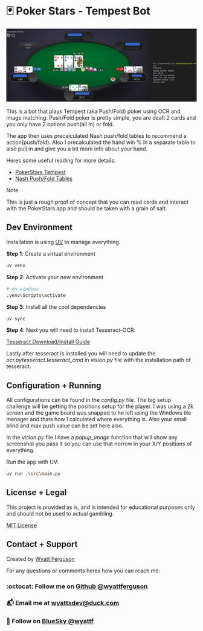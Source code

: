 # :black_joker: Poker Stars - Tempest Bot

![Tempest Bot Running](screenshot.png)

This is a bot that plays Tempest (aka Push/Fold) poker using OCR and image matching. Push/Fold poker is pretty simple, you are dealt 2 cards and you only have 2 options push(all in) or fold.

The app then uses precalculated Nash push/fold tables to recommend a action(push/fold). Also I precalculated the hand win % in a separate table to also pull in and give you a bit more info about your hand.

Heres some useful reading for more details:

- [PokerStars Tempest](https://www.pokerstars.com/poker/games/tempest/)
- [Nash Push/Fold Tables](https://matchpoker.com/learn/strategy-guides/push-fold-charts)

> [!note]
> This is just a rough proof of concept that you can read cards and interact with the PokerStars app and should be taken with a grain of salt.

## Dev Environment

Installation is using [UV](https://docs.astral.sh/uv/) to manage everything.

**Step 1**: Create a virtual environment

```bash
uv venv
```

**Step 2**: Activate your new environment

```bash
# on windows
.venv\Scripts\activate
```

**Step 3**: Install all the cool dependencies

```bash
uv sync
```

**Step 4**: Next you will need to install Tesseract-OCR:

[Tesseract Download/Install Guide](https://github.com/UB-Mannheim/tesseract/wiki)

Lastly after tesseract is installed you will need to update the _ocr.pytesseract.tesseract_cmd_ in _vision.py_ file with the installation path of tesseract.

## Configuration + Running

All configurations can be found in the _config.py_ file. The big setup challenge will be getting the positions setup for the player. I was using a 2k screen and the game board was snapped to he left using the Windows tile manager and thats how I calculated where everything is. Also your small blind and max push value can be set here also.

In the _vision.py_ file I have a _popup_image_ function that will show any screenshot you pass it so you can use that norrow in your X/Y positions of everything.

Run the app with UV:

```bash
uv run .\src\main.py
```

## License + Legal

This project is provided as is, and is intended for educational purposes only and should not be used to actual gambling.

[MIT License](https://github.com/wyattferguson/pokerstars-tempest-bot/blob/main/LICENSE)

## Contact + Support

Created by [Wyatt Ferguson](https://github.com/wyattferguson)

For any questions or comments heres how you can reach me:

### :octocat: Follow me on [Github @wyattferguson](https://github.com/wyattferguson)

### :mailbox_with_mail: Email me at [wyattxdev@duck.com](wyattxdev@duck.com)

### :tropical_drink: Follow on [BlueSky @wyattf](https://wyattf.bsky.social)
